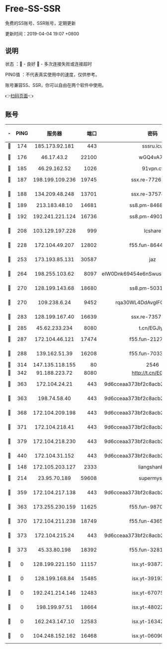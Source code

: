 # Free-SS-SSR

免费的SS账号、SSR账号，定期更新

更新时间：2019-04-04 19:07 +0800

## 说明

状态     ：🙂 - 良好 🙁 - 多次连接失败或连接超时

PING值   ：不代表真实使用中的速度，仅供参考。

账号兼容SS、SSR，你可以自由在两个软件中使用。

👉[扫码页面](https://liesauer.github.io/Free-SS-SSR/)👈

## 账号

|-|PING|服务器|端口|密码|加密方式|区域|
|:----:|:----:|:-----:|-----:|:----:|:----:|:----:|
|🙂|174|185.173.92.181|443|sssru.icu|rc4-md5|RU|
|🙂|176|46.17.43.2|22100|wGQ4vA7D|aes-256-gcm|RU|
|🙂|185|46.29.162.52|1026|91vpn.cf|rc4-md5|RU|
|🙂|187|198.199.109.236|19745|ssx.re-77261514|aes-256-cfb|US|
|🙂|188|134.209.48.248|13701|ssx.re-37578120|aes-256-cfb|US|
|🙂|189|213.183.48.10|14681|ss8.pm-84686175|rc4-md5|RU|
|🙂|192|192.241.221.124|16736|ss8.pm-49014523|aes-256-cfb|US|
|🙂|208|103.129.197.228|999|lcshare|aes-256-cfb|US|
|🙂|228|172.104.49.207|12802|f55.fun-86447449|aes-256-cfb|SG|
|🙂|253|173.193.85.131|30587|jaz|aes-256-cfb|US|
|🙂|264|198.255.103.62|8097|eIW0Dnk69454e6nSwuspv9DmS201tQ0D|aes-256-cfb|US|
|🙂|270|128.199.143.68|18680|ss8.pm-50313855|aes-256-cfb|SG|
|🙂|270|109.238.6.24|9452|rqa30WL4DdAvgIFG6Fs3znzTa|aes-256-cfb|FR|
|🙂|283|128.199.167.40|16639|ssx.re-73571746|aes-256-cfb|SG|
|🙂|285|45.62.233.234|8080|t.cn/EGJIyrl|rc4-md5|CA|
|🙂|287|172.104.46.121|17474|f55.fun-21276009|aes-256-cfb|SG|
|🙂|288|139.162.51.39|16208|f55.fun-70332829|aes-256-cfb|SG|
|🙂|314|147.135.118.155|80|2546|chacha20|US|
|🙂|342|91.188.223.72|8080|http://t.cn/EGJIyrl|rc4-md5|RU|
|🙂|363|172.104.24.21|443|9d6cceaa373bf2c8acb22e60b6a58be6|aes-256-cfb|US|
|🙂|363|198.74.58.40|443|9d6cceaa373bf2c8acb22e60b6a58be6|aes-256-cfb|US|
|🙂|368|172.104.209.198|443|9d6cceaa373bf2c8acb22e60b6a58be6|aes-256-cfb|US|
|🙂|371|172.104.218.41|443|9d6cceaa373bf2c8acb22e60b6a58be6|aes-256-cfb|US|
|🙂|379|172.104.218.230|443|9d6cceaa373bf2c8acb22e60b6a58be6|aes-256-cfb|US|
|🙂|440|172.104.31.152|443|9d6cceaa373bf2c8acb22e60b6a58be6|aes-256-cfb|US|
|🙂|148|172.105.203.127|2333|liangshanbo|chacha20|JP|
|🙂|214|23.95.70.189|59608|supermyssr|chacha20-ietf|US|
|🙂|359|172.104.217.138|443|9d6cceaa373bf2c8acb22e60b6a58be6|aes-256-cfb|US|
|🙁|363|173.255.230.159|11625|f55.fun-98708140|aes-256-cfb|US|
|🙁|370|172.104.211.238|18749|f55.fun-43653563|aes-256-cfb|US|
|🙁|373|172.104.215.24|443|9d6cceaa373bf2c8acb22e60b6a58be6|aes-256-cfb|US|
|🙁|373|45.33.80.198|18392|f55.fun-32811523|aes-256-cfb|US|
|🙁|0|128.199.221.150|11157|isx.yt-93877597|aes-256-cfb|SG|
|🙁|0|128.199.168.84|15485|isx.yt-39193066|aes-256-cfb|SG|
|🙁|0|192.241.214.146|12483|isx.yt-67075199|aes-256-cfb|US|
|🙁|0|198.199.97.51|18664|isx.yt-48022284|aes-256-cfb|US|
|🙁|0|162.243.147.10|12583|isx.yt-16342865|aes-256-cfb|US|
|🙁|0|104.248.152.162|16468|isx.yt-06090221|aes-256-cfb|SG|
